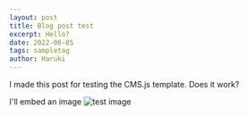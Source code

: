 ```yaml
---
layout: post
title: Blog post test
excerpt: Hello?
date: 2022-06-05
tags: sampletag
author: Haruki
---
```


I made this post for testing the CMS.js template.
Does it work?

I'll embed an image
![test image](https://i.gyazo.com/bdf2414e83ecb904132a7728d3e232ed.png)
